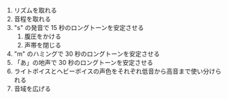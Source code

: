 1. リズムを取れる
2. 音程を取れる
3. "s" の発音で 15 秒のロングトーンを安定させる
   1. 腹圧をかける
   2. 声帯を閉じる
4. "m" のハミングで 30 秒のロングトーンを安定させる
5. 「あ」の地声で 30 秒のロングトーンを安定させる
6. ライトボイスとヘビーボイスの声色をそれぞれ低音から高音まで使い分けられる
7. 音域を広げる
